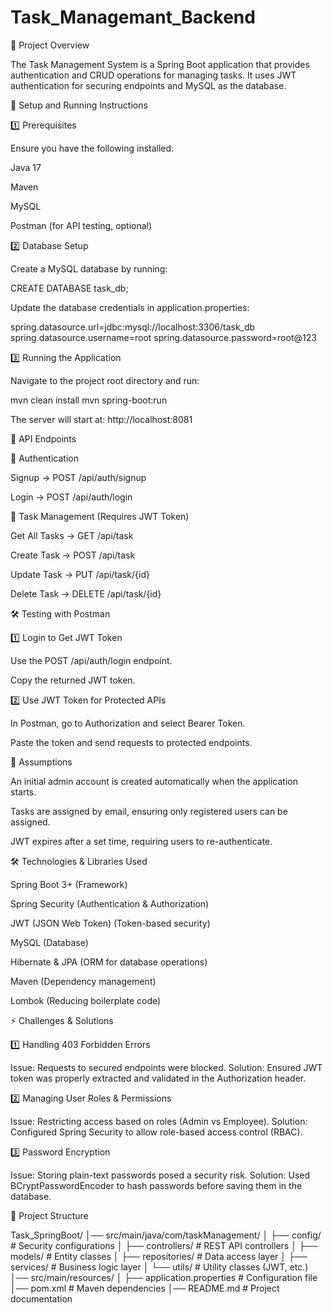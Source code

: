 # Task_Managemant_Backend

 📌 Project Overview

The Task Management System is a Spring Boot application that provides authentication and CRUD operations for managing tasks. It uses JWT authentication for securing endpoints and MySQL as the database.

🚀 Setup and Running Instructions

1️⃣ Prerequisites

Ensure you have the following installed:

Java 17

Maven

MySQL

Postman (for API testing, optional)

2️⃣ Database Setup

Create a MySQL database by running:

CREATE DATABASE task_db;

Update the database credentials in application.properties:

spring.datasource.url=jdbc:mysql://localhost:3306/task_db
spring.datasource.username=root
spring.datasource.password=root@123

3️⃣ Running the Application

Navigate to the project root directory and run:

mvn clean install
mvn spring-boot:run

The server will start at: http://localhost:8081

📌 API Endpoints

🔹 Authentication

Signup → POST /api/auth/signup

Login → POST /api/auth/login

🔹 Task Management (Requires JWT Token)

Get All Tasks → GET /api/task

Create Task → POST /api/task

Update Task → PUT /api/task/{id}

Delete Task → DELETE /api/task/{id}

🛠️ Testing with Postman

1️⃣ Login to Get JWT Token

Use the POST /api/auth/login endpoint.

Copy the returned JWT token.

2️⃣ Use JWT Token for Protected APIs

In Postman, go to Authorization and select Bearer Token.

Paste the token and send requests to protected endpoints.

📝 Assumptions

An initial admin account is created automatically when the application starts.

Tasks are assigned by email, ensuring only registered users can be assigned.

JWT expires after a set time, requiring users to re-authenticate.

🛠️ Technologies & Libraries Used

Spring Boot 3+ (Framework)

Spring Security (Authentication & Authorization)

JWT (JSON Web Token) (Token-based security)

MySQL (Database)

Hibernate & JPA (ORM for database operations)

Maven (Dependency management)

Lombok (Reducing boilerplate code)

⚡ Challenges & Solutions

1️⃣ Handling 403 Forbidden Errors

Issue: Requests to secured endpoints were blocked.
Solution: Ensured JWT token was properly extracted and validated in the Authorization header.

2️⃣ Managing User Roles & Permissions

Issue: Restricting access based on roles (Admin vs Employee).
Solution: Configured Spring Security to allow role-based access control (RBAC).

3️⃣ Password Encryption

Issue: Storing plain-text passwords posed a security risk.
Solution: Used BCryptPasswordEncoder to hash passwords before saving them in the database.

📂 Project Structure

Task_SpringBoot/
│── src/main/java/com/taskManagement/
│   ├── config/          # Security configurations
│   ├── controllers/     # REST API controllers
│   ├── models/          # Entity classes
│   ├── repositories/    # Data access layer
│   ├── services/        # Business logic layer
│   └── utils/           # Utility classes (JWT, etc.)
│── src/main/resources/
│   ├── application.properties  # Configuration file
│── pom.xml          # Maven dependencies
│── README.md        # Project documentation

